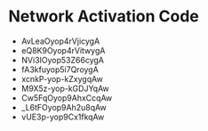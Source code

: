 # Network Activation Code
* AvLeaOyop4rVjicygA
* eQ8K9Oyop4rVitwygA
* NVi3IOyop53Z66cygA
* fA3kfuyop5i7QroygA
* xcnkP-yop-kZxygqAw
* M9X5z-yop-kGDJYqAw
* Cw5FqOyop9AhxCcqAw
* _L6tFOyop9Ah2u8qAw
* vUE3p-yop9Cx1fkqAw